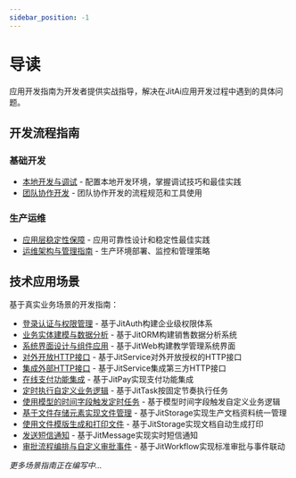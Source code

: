 ```yaml
---
sidebar_position: -1
---
```


# 导读

应用开发指南为开发者提供实战指导，解决在JitAi应用开发过程中遇到的具体问题。

## 开发流程指南

### 基础开发
- [本地开发与调试](./本地开发与调试.md) - 配置本地开发环境，掌握调试技巧和最佳实践
- [团队协作开发](./团队协作开发.md) - 团队协作开发的流程规范和工具使用

### 生产运维  
- [应用层稳定性保障](./应用层稳定性保障.md) - 应用可靠性设计和稳定性最佳实践
- [运维架构与管理指南](./运维架构与管理指南.md) - 生产环境部署、监控和管理策略

## 技术应用场景

基于真实业务场景的开发指南：

- [登录认证与权限管理](./应用场景/登录认证与权限管理.md) - 基于JitAuth构建企业级权限体系
- [业务实体建模与数据分析](./应用场景/业务实体建模与数据分析.md) - 基于JitORM构建销售数据分析系统
- [系统界面设计与组件应用](./应用场景/系统界面设计与组件应用.md) - 基于JitWeb构建教学管理系统界面
- [对外开放HTTP接口](./应用场景/对外开放HTTP接口.md) - 基于JitService对外开放授权的HTTP接口
- [集成外部HTTP接口](./应用场景/集成外部HTTP接口.md) - 基于JitService集成第三方HTTP接口
- [在线支付功能集成](./应用场景/在线支付功能集成.md) - 基于JitPay实现支付功能集成
- [定时执行自定义业务逻辑](./应用场景/定时执行自定义业务逻辑.md) - 基于JitTask按固定节奏执行任务
- [使用模型的时间字段触发定时任务](./应用场景/使用模型的时间字段触发定时任务.md) - 基于模型时间字段触发自定义业务逻辑
- [基于文件存储元素实现文件管理](./应用场景/基于文件存储元素实现文件管理.md) - 基于JitStorage实现生产文档资料统一管理
- [使用文件模版生成和打印文件](./应用场景/使用文件模版生成和打印文件.md) - 基于JitStorage实现文档自动生成打印
- [发送短信通知](./应用场景/发送短信通知.md) - 基于JitMessage实现实时短信通知
- [审批流程编排与自定义审批事件](./应用场景/审批流程编排与自定义审批事件.md) - 基于JitWorkflow实现标准审批与事件联动

*更多场景指南正在编写中...*
